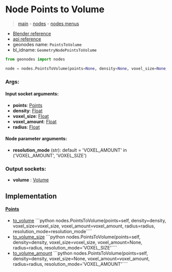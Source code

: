 # Node Points to Volume

> [main](../structure.md) - [nodes](nodes.md) - [nodes menus](nodes_menus.md)

- [Blender reference](https://docs.blender.org/manual/en/latest/modeling/geometry_nodes/point/points_to_volume.html)
- [api reference](https://docs.blender.org/api/current/bpy.types.GeometryNodePointsToVolume.html)
- geonodes name: `PointsToVolume`
- bl_idname: `GeometryNodePointsToVolume`

```python
from geonodes import nodes

node = nodes.PointsToVolume(points=None, density=None, voxel_size=None, voxel_amount=None, radius=None, resolution_mode='VOXEL_AMOUNT')
```

### Args:

#### Input socket arguments:

- **points**: [Points](Points.md)
- **density**: [Float](Float.md)
- **voxel_size**: [Float](Float.md)
- **voxel_amount**: [Float](Float.md)
- **radius**: [Float](Float.md)

#### Node parameter arguments:

- **resolution_mode** (str): default = 'VOXEL_AMOUNT' in ('VOXEL_AMOUNT', 'VOXEL_SIZE')

### Output sockets:

- **volume** : [Volume](Volume.md)

## Implementation

#### [Points](Points.md)

 - [to_volume](Points.md#to_volume) ```python nodes.PointsToVolume(points=self, density=density, voxel_size=voxel_size, voxel_amount=voxel_amount, radius=radius, resolution_mode=resolution_mode````
 - [to_volume_size](Points.md#to_volume_size) ```python nodes.PointsToVolume(points=self, density=density, voxel_size=voxel_size, voxel_amount=None, radius=radius, resolution_mode='VOXEL_SIZE'````
 - [to_volume_amount](Points.md#to_volume_amount) ```python nodes.PointsToVolume(points=self, density=density, voxel_size=None, voxel_amount=voxel_amount, radius=radius, resolution_mode='VOXEL_AMOUNT'````
